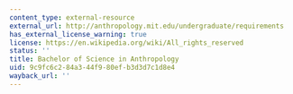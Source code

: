 ```yaml
---
content_type: external-resource
external_url: http://anthropology.mit.edu/undergraduate/requirements
has_external_license_warning: true
license: https://en.wikipedia.org/wiki/All_rights_reserved
status: ''
title: Bachelor of Science in Anthropology
uid: 9c9fc6c2-84a3-44f9-80ef-b3d3d7c1d8e4
wayback_url: ''
---
```

